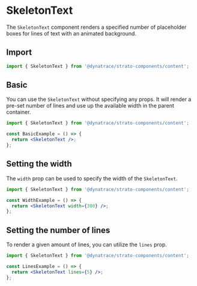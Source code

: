 # SkeletonText

The `SkeletonText` component renders a specified number of placeholder boxes for lines of text with an animated background.

## Import

```jsx
import { SkeletonText } from '@dynatrace/strato-components/content';
```

## Basic

You can use the `SkeletonText` without specifying any props. It will render a pre-set number of lines and use up the available width in the parent container.

```jsx
import { SkeletonText } from '@dynatrace/strato-components/content';

const BasicExample = () => {
  return <SkeletonText />;
};
```

## Setting the width

The `width` prop can be used to specify the width of the `SkeletonText`.

```jsx
import { SkeletonText } from '@dynatrace/strato-components/content';

const WidthExample = () => {
  return <SkeletonText width={300} />;
};
```

## Setting the number of lines

To render a given amount of lines, you can utilize the `lines` prop.

```jsx
import { SkeletonText } from '@dynatrace/strato-components/content';

const LinesExample = () => {
  return <SkeletonText lines={5} />;
};
``` 